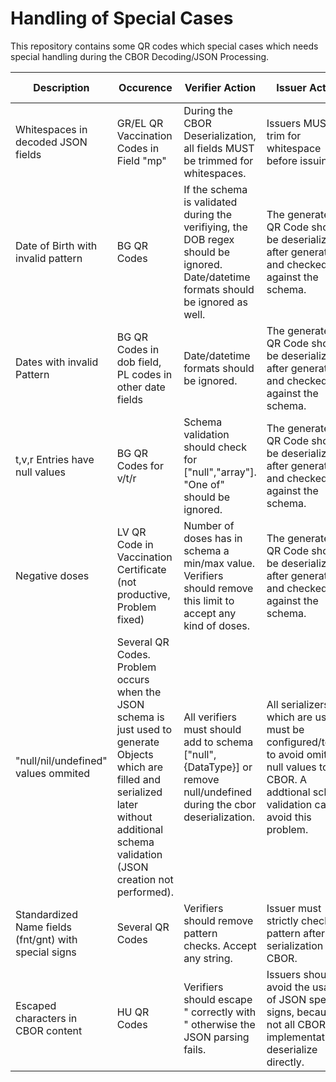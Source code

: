 # Handling of Special Cases

This repository contains some QR codes which special cases which needs special handling during the CBOR Decoding/JSON Processing. 


| Description| Occurence| Verifier Action | Issuer Action| QR Code|
|---------|----|----- |----|---|
| Whitespaces in decoded JSON fields| GR/EL QR Vaccination Codes in Field "mp" | During the CBOR Deserialization, all fields MUST be trimmed for whitespaces. | Issuers MUST trim for whitespace before issuing.
| Date of Birth with invalid pattern| BG QR Codes | If the schema is validated during the verifiying, the DOB regex should be ignored. Date/datetime formats should be ignored as well. | The generated QR Code should be deserialized after generation and checked against the schema. 
| Dates with invalid Pattern| BG QR Codes in dob field, PL codes in other date fields| Date/datetime formats should be ignored. |  The generated QR Code should be deserialized after generation and checked against the schema. 
| t,v,r Entries have null values| BG QR Codes for v/t/r | Schema validation should check for ["null","array"]. "One of" should be ignored. | The generated QR Code should be deserialized after generation and checked against the schema. 
| Negative doses| LV QR Code in Vaccination Certificate (not productive, Problem fixed) | Number of doses has in schema a min/max value. Verifiers should remove this limit to accept any kind of doses.| The generated QR Code should be deserialized after generation and checked against the schema.  
| "null/nil/undefined" values ommited| Several QR Codes. Problem occurs when the JSON schema is just used to generate Objects which are filled and serialized later without additional schema validation (JSON creation not performed). | All verifiers must should add to schema ["null",{DataType}] or remove null/undefined during the cbor deserialization.| All serializers which are used, must be configured/tested to avoid omitting null values to CBOR. A addtional schema validation can avoid this problem.      
| Standardized Name fields (fnt/gnt) with special signs| Several QR Codes | Verifiers should remove pattern checks. Accept any string.| Issuer must strictly check for pattern after the serialization to CBOR. 
| Escaped characters in CBOR content| HU QR Codes | Verifiers should escape " correctly with \" otherwise the JSON parsing fails. | Issuers should avoid the usage of JSON special signs, because not all CBOR implementations deserialize directly. 
